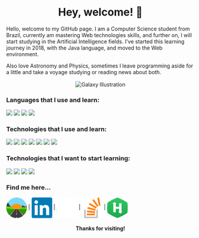 <h1 align="center">Hey, welcome! 🌌</h1>


Hello, welcome to my GitHub page. I am a Computer Science student from Brazil, currently am mastering Web technologies skills, and further on, I will start studying in the Artificial Intelligence fields. I've started this learning journey in 2018, with the Java language, and moved to the Web environment.

Also love Astronomy and Physics, sometimes I leave programming aside for a little and take a voyage studying or reading news about both.

<p align="center"><img alt="Galaxy Illustration" align="center" src="./galaxy.jpg" width="80%" height="auto"/></p>

### Languages that I use and learn: 
<img src="https://img.shields.io/badge/Javascript-FFDA29?style=for-the-badge&logo=javascript&logoColor=black"> <img src="https://img.shields.io/badge/Python-FFDA29?style=for-the-badge&logo=python&logoColor=blue">  <img src="https://img.shields.io/badge/C++-029FFF?style=for-the-badge&logo=cplusplus&logoColor=white"> <img src="https://img.shields.io/badge/PHP-474A8A?style=for-the-badge&logo=php&logoColor=white">

### Technologies that I use and learn:
<img src="https://img.shields.io/badge/html-FF7700?style=for-the-badge&logo=html5&logoColor=white"> <img src="https://img.shields.io/badge/CSS-00B9BC?style=for-the-badge&logo=css3&logoColor=white"> <img src="https://img.shields.io/badge/React.JS-61DBFB?style=for-the-badge&logo=react&logoColor=black"> <img src="https://img.shields.io/badge/ReactRouter-61DBFB?style=for-the-badge&logo=reactrouter&logoColor=black"> <img src="https://img.shields.io/badge/Node.JS-68A063?style=for-the-badge&logo=node.js&logoColor=white"> <img src="https://img.shields.io/badge/Express.JS-9ACD32?style=for-the-badge&logo=express&logoColor=white"> <img src="https://img.shields.io/badge/MongoDB-32CD32?style=for-the-badge&logo=mongodb&logoColor=white">

### Technologies that I want to start learning:
<img src="https://img.shields.io/badge/SQL-00AAEE?style=for-the-badge&logo=mysql&logoColor=white">  <img src="https://img.shields.io/badge/TensorFlow-FFA500?style=for-the-badge&logo=tensorflow&logoColor=white"> <img src="https://img.shields.io/badge/NumPy-FFFFFF?style=for-the-badge&logo=numpy&logoColor=black"> <img src="https://img.shields.io/badge/Pandas-FFF?style=for-the-badge&logo=pandas&logoColor=red">

### Find me here...
[<img alt="Portfolio Icon" align="center" src="./portfolio_icon.png" width="55px" height="55px" title="Portfolio"/>](https://astroxii.github.io) | 
[<img alt="LinkedIn Icon" align="center" src="./linkedin.png" width="55px" height="55px" title="LinkedIn"/>](https://www.linkedin.com/in/pedroabinotti) | 
[<img alt="GitHub Icon" align="center" src="./github.png" width="55px" height="55px" title="GitHub"/>](https://www.github.com/astroxii) | 
[<img alt="Stack Overflow Icon" align="center" src="./stackoverflow.png" width="55px" height="55px" title="Stack Overflow"/>](https://stackoverflow.com/users/16729323/astroxii) | 
[<img alt="HackerRank Icon" align="center" src="./hackerrank.png" width="55px" height="55px" title="HackerRank"/>](https://www.hackerrank.com/astroxii)
&nbsp;
<h4 align="center">Thanks for visiting!</h4>
